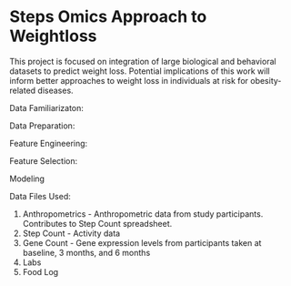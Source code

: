 # Steps Omics Approach to Weightloss

This project is focused on integration of large biological and behavioral datasets to predict weight loss. Potential implications of this work will inform better approaches to weight loss in individuals at risk for obesity-related diseases.

Data Familiarizaton:

Data Preparation:

Feature Engineering:

Feature Selection:

Modeling

Data Files Used:

1. Anthropometrics - Anthropometric data from study participants. Contributes to Step Count spreadsheet.
2. Step Count - Activity data
3. Gene Count - Gene expression levels from participants taken at baseline, 3 months, and 6 months
4. Labs
5. Food Log
